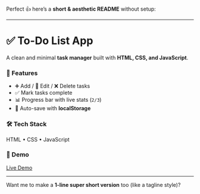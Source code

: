 Perfect 👍 here’s a **short & aesthetic README** without setup:

---

# ✅ To-Do List App

A clean and minimal **task manager** built with **HTML, CSS, and JavaScript**.

### 🌟 Features

* ➕ Add / 📝 Edit / ❌ Delete tasks
* ✅ Mark tasks complete
* 📊 Progress bar with live stats (`2/3`)
* 💾 Auto-save with **localStorage**

### 🛠️ Tech Stack

HTML • CSS • JavaScript

### 🚀 Demo

[Live Demo](https://your-username.github.io/todo-app)

---

Want me to make a **1-line super short version** too (like a tagline style)?
